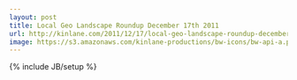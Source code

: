 ```yaml
---
layout: post
title: Local Geo Landscape Roundup December 17th 2011
url: http://kinlane.com/2011/12/17/local-geo-landscape-roundup-december-17-2011/
image: https://s3.amazonaws.com/kinlane-productions/bw-icons/bw-api-a.png
---
```

{% include JB/setup %}
